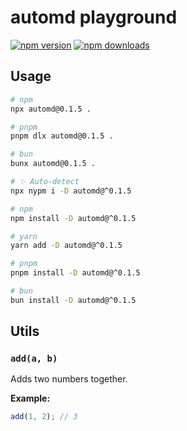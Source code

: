 # automd playground

<!-- automd:badges -->

[![npm version](https://img.shields.io/npm/v/automd?style=flat&colorA=18181B&colorB=F0DB4F)](https://npmjs.com/package/automd)
[![npm downloads](https://img.shields.io/npm/dm/automd?style=flat&colorA=18181B&colorB=F0DB4F)](https://npmjs.com/package/automd)

<!-- /automd -->

## Usage

<!-- automd:pm-x args=. -->

```sh
# npm
npx automd@0.1.5 .

# pnpm
pnpm dlx automd@0.1.5 .

# bun
bunx automd@0.1.5 .
```

<!-- /automd -->

<!-- automd:pm-install dev -->

```sh
# ✨ Auto-detect
npx nypm i -D automd@^0.1.5

# npm
npm install -D automd@^0.1.5

# yarn
yarn add -D automd@^0.1.5

# pnpm
pnpm install -D automd@^0.1.5

# bun
bun install -D automd@^0.1.5
```

<!-- /automd -->

## Utils

<!-- automd:jsdocs -->

### `add(a, b)`

Adds two numbers together.

**Example:**

```js
add(1, 2); // 3
```

<!-- /automd -->
